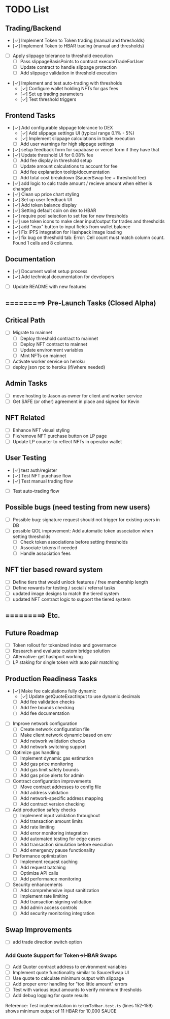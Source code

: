 # TODO List

## Trading/Backend

- [✓] Implement Token to Token trading (manual and thresholds)
- [✓] Implement Token to HBAR trading (manual and thresholds)
- [ ] Apply slippage tolerance to threshold execution
  - [ ] Pass slippageBasisPoints to contract executeTradeForUser
  - [ ] Update contract to handle slippage protection
  - [ ] Add slippage validation in threshold execution
- [✓] Implement and test auto-trading with thresholds
  - [✓] Configure wallet holding NFTs for gas fees
  - [✓] Set up trading parameters
  - [✓] Test threshold triggers

## Frontend Tasks

- [✓] Add configurable slippage tolerance to DEX
  - [✓] Add slippage settings UI (typical range 0.1% - 5%)
  - [✓] Implement slippage calculations in trade execution
  - [ ] Add user warnings for high slippage settings
- [✓] setup feedback form for supabase or vercel form if they have that
- [✓] Update threshold UI for 0.08% fee
  - [ ] Add fee display in threshold setup
  - [ ] Update amount calculations to account for fee
  - [ ] Add fee explanation tooltip/documentation
  - [ ] Add total cost breakdown (SaucerSwap fee + threshold fee)
- [✓] add logic to calc trade amount / recieve amount when either is changed
- [✓] Clean up price chart styling
- [✓] Set up user feedback UI
- [✓] Add token balance display
- [✓] Setting default coin on dex to HBAR
- [✓] require pool selection to set fee for new thresholds
- [✓] use token icons to make clear input/output for trades and thresholds
- [✓] add "max" button to input fields from wallet balance
- [✓] Fix IPFS integration for Hashpack image loading
- [✓] fix bug on threshold tab: Error: Cell count must match column count. Found 1 cells and 8 columns.

## Documentation

- [✓] Document wallet setup process
- [✓] Add technical documentation for developers
- [ ] Update README with new features

## =========> Pre-Launch Tasks (Closed Alpha)

## Critical Path

- [ ] Migrate to mainnet
  - [ ] Deploy threshold contract to mainnet
  - [ ] Deploy NFT contract to mainnet
  - [ ] Update environment variables
  - [ ] Mint NFTs on mainnet
- [ ] Activate worker service on heroku
- [ ] deploy json rpc to heroku (if/where needed)

## Admin Tasks

- [ ] move hosting to Jason as owner for client and worker service
- [ ] Get SAFE (or other) agreement in place and signed for Kevin

## NFT Related

- [ ] Enhance NFT visual styling
- [ ] Fix/remove NFT purchase button on LP page
- [ ] Update LP counter to reflect NFTs in operator wallet

## User Testing

- [✓] test auth/register
- [✓] Test NFT purchase flow
- [✓] Test manual trading flow
- [ ] Test auto-trading flow 

## Possible bugs (need testing from new users)

- [ ] Possible bug: signature request should not trigger for existing users in DB
- [ ] possible QOL improvement: Add automatic token association when setting thresholds
    - [ ] Check token associations before setting thresholds
    - [ ] Associate tokens if needed
    - [ ] Handle association fees

## NFT tier based reward system

- [ ] Define tiers that would unlock features / free membership length
- [ ] Define rewards for testing / social / referral tasks
- [ ] updated image designs to match the tiered system
- [ ] updated NFT contract logic to support the tiered system

## =========> Etc.

## Future Roadmap

- [ ] Token rollout for tokenized index and governance
- [ ] Research and evaluate custom bridge solution
- [ ] Alternative: get hashport working
- [ ] LP staking for single token with auto pair matching

## Production Readiness Tasks

- [✓] Make fee calculations fully dynamic
  - [✓] Update getQuoteExactInput to use dynamic decimals
  - [ ] Add fee validation checks
  - [ ] Add fee bounds checking
  - [ ] Add fee documentation

- [ ] Improve network configuration
  - [ ] Create network configuration file
  - [ ] Make client network dynamic based on env
  - [ ] Add network validation checks
  - [ ] Add network switching support

- [ ] Optimize gas handling
  - [ ] Implement dynamic gas estimation
  - [ ] Add gas price monitoring
  - [ ] Add gas limit safety bounds
  - [ ] Add gas price alerts for admin

- [ ] Contract configuration improvements
  - [ ] Move contract addresses to config file
  - [ ] Add address validation
  - [ ] Add network-specific address mapping
  - [ ] Add contract version checking

- [ ] Add production safety checks
  - [ ] Implement input validation throughout
  - [ ] Add transaction amount limits
  - [ ] Add rate limiting
  - [ ] Add error monitoring integration
  - [ ] Add automated testing for edge cases
  - [ ] Add transaction simulation before execution
  - [ ] Add emergency pause functionality

- [ ] Performance optimization
  - [ ] Implement request caching
  - [ ] Add request batching
  - [ ] Optimize API calls
  - [ ] Add performance monitoring

- [ ] Security enhancements
  - [ ] Add comprehensive input sanitization
  - [ ] Implement rate limiting
  - [ ] Add transaction signing validation
  - [ ] Add admin access controls
  - [ ] Add security monitoring integration

## Swap Improvements

- [ ] add trade direction switch option

### Add Quote Support for Token->HBAR Swaps

- [ ] Add Quoter contract address to environment variables
- [ ] Implement quote functionality similar to SaucerSwap UI
- [ ] Use quote to calculate minimum output with slippage
- [ ] Add proper error handling for "too little amount" errors
- [ ] Test with various input amounts to verify minimum thresholds
- [ ] Add debug logging for quote results

Reference: Test implementation in `tokenToHbar.test.ts` (lines 152-159) shows minimum output of 11 HBAR for 10,000 SAUCE

